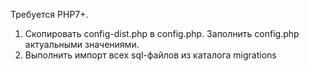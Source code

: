 Требуется PHP7+.

1. Скопировать config-dist.php в config.php. Заполнить config.php актуальными значениями.
2. Выполнить импорт всех sql-файлов из каталога migrations
